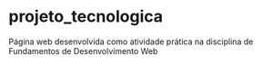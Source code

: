 # projeto_tecnologica
Página web desenvolvida como atividade prática na disciplina de Fundamentos de Desenvolvimento Web
